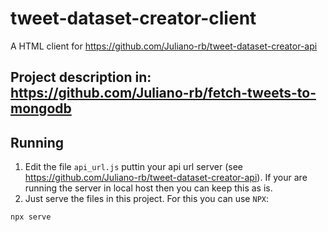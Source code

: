 # tweet-dataset-creator-client
A HTML client for https://github.com/Juliano-rb/tweet-dataset-creator-api 

## Project description in: https://github.com/Juliano-rb/fetch-tweets-to-mongodb

## Running
1. Edit the file ``api_url.js`` puttin your api url server (see https://github.com/Juliano-rb/tweet-dataset-creator-api). If your are running the server in local host then you can keep this as is.
2. Just serve the files in this project. For this you can use ``NPX``:
```bash
npx serve
```